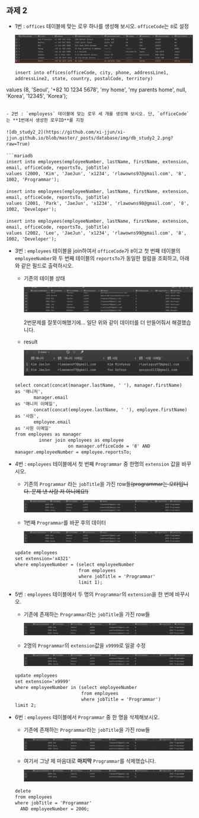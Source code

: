 ## 과제 2

- 1번 : `offices` 테이블에 맞는 로우 하나를 생성해 보시오. `officeCode`는 `8`로 설정

  ![db_study2_1](https://github.com/xi-jjun/xi-jjun.github.io/blob/master/_posts/database/img/db_study2_1.png?raw=True)

  ```mariadb
  insert into offices(officeCode, city, phone, addressLine1, addressLine2, state, country, postalCode, territory)
values (8, 'Seoul', '+82 10 1234 5678', 'my home', 'my parents home', null, 'Korea', '12345', 'Korea');
  ```

- 2번 : `employess` 테이블에 맞는 로우 세 개를 생성해 보시오. 단, `officeCode`는 **1번에서 생성한 로우ID**를 지정

  ![db_study2_2](https://github.com/xi-jjun/xi-jjun.github.io/blob/master/_posts/database/img/db_study2_2.png?raw=True)

  ```mariadb
  insert into employees(employeeNumber, lastName, firstName, extension, email, officeCode, reportsTo, jobTitle)
  values (2000, 'Kim', 'JaeJun', 'x1234', 'rlawowns97@gmail.com', '8', 1002, 'Programmar');
  
  insert into employees(employeeNumber, lastName, firstName, extension, email, officeCode, reportsTo, jobTitle)
  values (2001, 'Park', 'JaeJun', 'x1234', 'rlawowns98@gmail.com', '8', 1002, 'Developer');
  
  insert into employees(employeeNumber, lastName, firstName, extension, email, officeCode, reportsTo, jobTitle)
  values (2002, 'Lee', 'JaeJun', 'x1234', 'rlawowns99@gmail.com', '8', 1002, 'Developer');
  ```

  

- 3번 : `employees` 테이블을 join하여서 `officeCode`가 `8`이고 첫 번째 테이블의 `employeeNumber`와 두 번째 테이블의 `reportsTo`가 동일한 컬럼을 조회하고, 아래와 같은 필드로 출력하시오.

  - 기존의 테이블 상태

    ![db_study2_4](https://github.com/xi-jjun/xi-jjun.github.io/blob/master/_posts/database/img/db_study2_4.png?raw=True)

    2번문제를 잘못이해했기에... 일단 위와 같이 데이터를 더 만들어줘서 해결했습니다.

  - result

    ![db_study2_3](https://github.com/xi-jjun/xi-jjun.github.io/blob/master/_posts/database/img/db_study2_3.png?raw=True)

  ```mariadb
  select concat(concat(manager.lastName, ' '), manager.firstName)   as '매니저',
         manager.email                                              as '매니저 이메일',
         concat(concat(employee.lastName, ' '), employee.firstName) as '사원',
         employee.email                                             as '사원 이메일'
  from employees as manager
           inner join employees as employee
                      on manager.officeCode = '8' AND manager.employeeNumber = employee.reportsTo;
  ```

- 4번 : `employees` 테이블에서 첫 번째 `Programmar` 중 한명의 `extension` 값을 바꾸시오.

  - 기존의 `Programmar` 라는 `jobTitle`을 가진 row들~~(programmar는 오타입니다. 문제 낸 사람 저 아니에요!)~~

    ![db_study2_5](https://github.com/xi-jjun/xi-jjun.github.io/blob/master/_posts/database/img/db_study2_5.png?raw=True)

  - 1번째 `Programmar`를 바꾼 후의 데이터

    ![db_study2_6](https://github.com/xi-jjun/xi-jjun.github.io/blob/master/_posts/database/img/db_study2_6.png?raw=True)

  ```mariadb
  update employees
  set extension='x4321'
  where employeeNumber = (select employeeNumber
                          from employees
                          where jobTitle = 'Programmar'
                          limit 1);
  ```

  

- 5번 : `employees` 테이블에서 두 명의 `Programmar`의 `extension`을 한 번에 바꾸시오.

  - 기존에 존재하는 `Programmar`라는 `jobTitle`을 가진 row들

    ![db_study2_7](https://github.com/xi-jjun/xi-jjun.github.io/blob/master/_posts/database/img/db_study2_7.png?raw=True)

  - 2명의 `Programmar`의 `extension`값을 `x9999`로 일괄 수정

    ![db_study2_8](https://github.com/xi-jjun/xi-jjun.github.io/blob/master/_posts/database/img/db_study2_8.png?raw=True)

  ```mariadb
  update employees
  set extension='x9999'
  where employeeNumber in (select employeeNumber
                           from employees
                           where jobTitle = 'Programmar')
  limit 2;
  ```

- 6번 : `employees` 테이블에서 `Programmar` 중 한 명을 삭제해보시오.

  - 기존에 존재하는 `Programmar`라는 `jobTitle`을 가진 row들

    ![db_study2_8](https://github.com/xi-jjun/xi-jjun.github.io/blob/master/_posts/database/img/db_study2_8.png?raw=True)

  - 여기서 그냥 제 마음대로 **마지막** `Programmar`를 삭제했습니다.

    ![db_study2_9](https://github.com/xi-jjun/xi-jjun.github.io/blob/master/_posts/database/img/db_study2_9.png?raw=True)

  ```mariadb
  delete
  from employees
  where jobTitle = 'Programmar'
    AND employeeNumber = 2006;
  ```

  